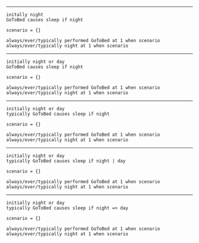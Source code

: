 ------------------------

    initally night
    GoToBed causes sleep if night

    scenario = {}

    always/ever/typically performed GoToBed at 1 when scenario
    always/ever/typically night at 1 when scenario

------------------------

    initially night or day
    GoToBed causes sleep if night

    scenario = {}

    always/ever/typically performed GoToBed at 1 when scenario
    always/ever/typically night at 1 when scenario

------------------------

    initially night or day
    typically GoToBed causes sleep if night

    scenario = {}

    always/ever/typically performed GoToBed at 1 when scenario
    always/ever/typically night at 1 when scenario

------------------------

    initially night or day
    typically GoToBed causes sleep if night | day

    scenario = {}

    always/ever/typically performed GoToBed at 1 when scenario
    always/ever/typically night at 1 when scenario

------------------------

    initially night or day
    typically GoToBed causes sleep if night => day

    scenario = {}

    always/ever/typically performed GoToBed at 1 when scenario
    always/ever/typically night at 1 when scenario

